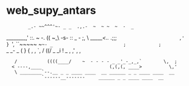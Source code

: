 # web_supy_antars

            _.- ~~^^^'~- _ _  .,.-  ~  ~ ~  ~  -  _
  ________,'       ::.                              ~ -.
 ((      ~_\   -s-  ::                         _ -       ;,
  \\ ______<.._ .;;;`                        ,'         }  `',
   ``~~~~~ ~` ~- _                          ;            ;    `\
                 _ _- _ (   }               {           , \,    `,
         /      ((/  _ _i   ! _              ,        ,'    \,    ,

       /           ((((____/    ~  - - - - _ _'_-_,_,`        \,  ;
      < ----,____                         (,(,(, ____>          \,'
       \ ________`--.__ _ _ ____ ____  __ ______ _ _ ____ ____  __
                 `------__-------     ______ _ _ ____ ____  __

